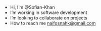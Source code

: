 - Hi, I’m @Sofian-Khan
- I’m working in software development 
- I’m looking to collaborate on projects
- How to reach me naifosnahk@gmail.com

<!---
Sofian-Khan/Sofian-Khan is a ✨ special ✨ repository because its `README.md` (this file) appears on your GitHub profile.
You can click the Preview link to take a look at your changes.
--->
